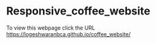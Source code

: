 # Responsive_coffee_website
 To view this webpage click the URL
 https://logeshwaranbca.github.io/coffee_website/

